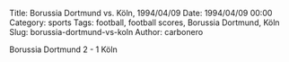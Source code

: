 Title: Borussia Dortmund vs. Köln, 1994/04/09
Date: 1994/04/09 00:00
Category: sports
Tags: football, football scores, Borussia Dortmund, Köln
Slug: borussia-dortmund-vs-koln
Author: carbonero


Borussia Dortmund 2 - 1 Köln
